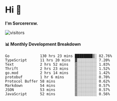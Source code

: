 # Hi 👋

**I'm Sorcererxw.**
 
![visitors](https://visitor-badge.glitch.me/badge?page_id=sorcererxw.sorcererx)

#### 📊 Monthly Development Breakdown

<!--START_SECTION:waka-->
```text
Go              130 hrs 23 mins ████████▒░ 82.76%
TypeScript      11 hrs 20 mins  ▓░░░░░░░░░ 7.20%
Text            2 hrs 52 mins   ▒░░░░░░░░░ 1.83%
Thrift          2 hrs 23 mins   ▒░░░░░░░░░ 1.52%
go.mod          2 hrs 14 mins   ▒░░░░░░░░░ 1.42%
protobuf        1 hr 6 mins     ▒░░░░░░░░░ 0.70%
Protocol Buffer 58 mins         ▒░░░░░░░░░ 0.62%
Markdown        54 mins         ▒░░░░░░░░░ 0.57%
JSON            53 mins         ▒░░░░░░░░░ 0.57%
JavaScript      52 mins         ▒░░░░░░░░░ 0.56%
```
<!--END_SECTION:waka-->
